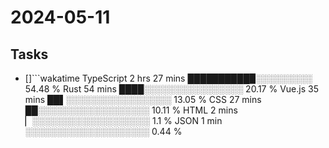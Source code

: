 # 2024-05-11

## Tasks

- []```wakatime
TypeScript     2 hrs 27 mins     ██████████▉░░░░░░░░░     54.48 %
Rust           54 mins           ████░░░░░░░░░░░░░░░░     20.17 %
Vue.js         35 mins           ██▌░░░░░░░░░░░░░░░░░     13.05 %
CSS            27 mins           ██░░░░░░░░░░░░░░░░░░     10.11 %
HTML           2 mins            ▏░░░░░░░░░░░░░░░░░░░       1.1 %
JSON           1 min             ░░░░░░░░░░░░░░░░░░░░      0.44 %
```